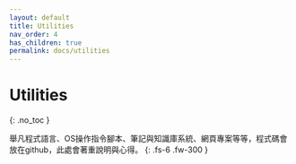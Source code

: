 ```yaml
---
layout: default
title: Utilities
nav_order: 4
has_children: true
permalink: docs/utilities
---
```


# Utilities
{: .no_toc }

舉凡程式語言、OS操作指令腳本、筆記與知識庫系統、網頁專案等等，程式碼會放在github，此處會著重說明與心得。
{: .fs-6 .fw-300 }
